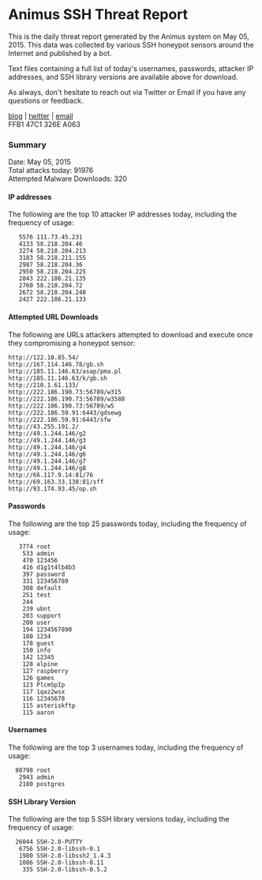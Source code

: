 # Animus SSH Threat Report

This is the daily threat report generated by the Animus system on May 05, 2015. This data was collected by various SSH honeypot sensors around the Internet and published by a bot.  

Text files containing a full list of today's usernames, passwords, attacker IP addresses, and SSH library versions are available above for download.  

As always, don't hesitate to reach out via Twitter or Email if you have any questions or feedback.  

[blog](http://morris.guru) | [twitter](https://twitter.com/andrew___morris) | [email](mailto:andrew@morris.guru)  
FFB1 47C1 326E A063  

### Summary

Date: May 05, 2015  
Total attacks today: 91976  
Attempted Malware Downloads: 320 

#### IP addresses
The following are the top 10 attacker IP addresses today, including the frequency of usage:
```
   5576 111.73.45.231
   4133 58.218.204.46
   3274 58.218.204.213
   3183 58.218.211.155
   2987 58.218.204.36
   2950 58.218.204.225
   2843 222.186.21.135
   2760 58.218.204.72
   2672 58.218.204.248
   2427 222.186.21.133
```

#### Attempted URL Downloads
The following are URLs attackers attempted to download and execute once they compromising a honeypot sensor:
```
http://122.10.85.54/
http://167.114.146.78/gb.sh
http://185.11.146.63/asap/pma.pl
http://185.11.146.63/k/gb.sh
http://210.1.61.133/
http://222.186.190.73:56789/w315
http://222.186.190.73:56789/w3588
http://222.186.190.73:56789/w5
http://222.186.59.91:6443/gdsewg
http://222.186.59.91:6443/sfw
http://43.255.191.2/
http://49.1.244.146/g2
http://49.1.244.146/g3
http://49.1.244.146/g4
http://49.1.244.146/g6
http://49.1.244.146/g7
http://49.1.244.146/g8
http://66.117.9.14:81/76
http://69.163.33.138:81/sff
http://93.174.93.45/op.sh
```

#### Passwords
The following are the top 25 passwords today, including the frequency of usage:
```
   3774 root
    533 admin
    470 123456
    416 d1g1t4lb4b3
    397 password
    331 123456789
    308 default
    251 test
    244 
    239 ubnt
    203 support
    200 user
    194 1234567890
    180 1234
    178 guest
    150 info
    142 12345
    128 alpine
    127 raspberry
    126 games
    123 PlcmSpIp
    117 1qaz2wsx
    116 12345678
    115 asteriskftp
    115 aaron
```

#### Usernames
The following are the top 3 usernames today, including the frequency of usage:
```
  80798 root
   2943 admin
   2180 postgres
```

#### SSH Library Version
The following are the top 5 SSH library versions today, including the frequency of usage:
```
  26044 SSH-2.0-PUTTY
   6756 SSH-2.0-libssh-0.1
   1980 SSH-2.0-libssh2_1.4.3
   1086 SSH-2.0-libssh-0.11
    335 SSH-2.0-libssh-0.5.2
```
